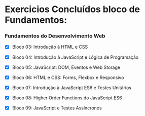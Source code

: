 # Exercicios Concluídos bloco de Fundamentos:
###  Fundamentos do Desenvolvimento Web

   * [x] Bloco 03: Introdução à HTML e CSS
   * [x] Bloco 04: Introdução à JavaScript e Lógica de Programação
   * [x] Bloco 05: JavaScript: DOM, Eventos e Web Storage
   * [x] Bloco 06: HTML e CSS: Forms, Flexbox e Responsivo
   * [x] Bloco 07: Introdução à JavaScript ES6 e Testes Unitários
   * [x] Bloco 08: Higher Order Functions do JavaScript ES6
   * [x] Bloco 09: JavaScript e Testes Assíncronos

